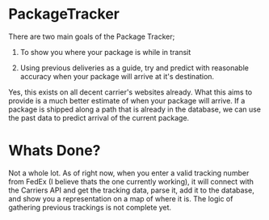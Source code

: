 PackageTracker
==============

There are two main goals of the Package Tracker;

1) To show you where your package is while in transit

2) Using previous deliveries as a guide, try and predict with reasonable accuracy when your package will arrive at it's destination.

Yes, this exists on all decent carrier's websites already.  What this aims to provide is a much better estimate of 
when your package will arrive.  If a package is shipped along a path that is already in the database, we can use the 
past data to predict arrival of the current package.

Whats Done?
=============
Not a whole lot.  As of right now, when you enter a valid tracking number from FedEx (I believe thats the one currently working), 
it will connect with the Carriers API and get the tracking data, parse it, add it to the database, and show you a representation 
on a map of where it is.  The logic of gathering previous trackings is not complete yet.
